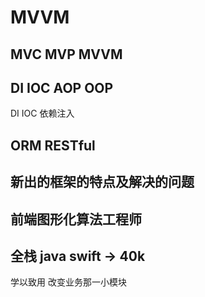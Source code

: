 # MVVM

## MVC MVP MVVM

## DI IOC AOP OOP

DI IOC 依赖注入

## ORM RESTful

## 新出的框架的特点及解决的问题

## 前端图形化算法工程师

## 全栈 java swift -> 40k

学以致用 改变业务那一小模块
